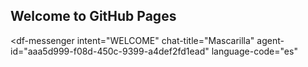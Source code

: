 ## Welcome to GitHub Pages

<script src="https://www.gstatic.com/dialogflow-console/fast/messenger/bootstrap.js?v=1"></script>
<df-messenger
  intent="WELCOME"
  chat-title="Mascarilla"
  agent-id="aaa5d999-f08d-450c-9399-a4def2fd1ead"
  language-code="es"
></df-messenger>
